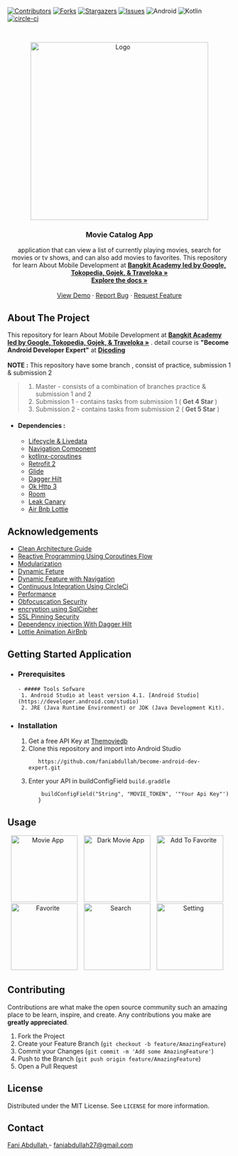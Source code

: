 [![Contributors][contributors-shield]][contributors-url]
[![Forks][forks-shield]][forks-url]
[![Stargazers][stars-shield]][stars-url]
[![Issues][issues-shield]][issues-url]
![Android](https://img.shields.io/badge/Android-0095D5?style=for-the-badge&logo=android&logoColor=white)
![Kotlin](https://img.shields.io/badge/Kotlin-0095D5?&style=for-the-badge&logo=kotlin&logoColor=white)
[![circle-ci](https://circleci.com/gh/faniabdullah/become-android-dev-expert.svg?style=svg)](https://circleci.com/gh/faniabdullah/become-android-dev-expert/)



<!-- PROJECT LOGO -->
<br />
<p align="center">
  <a href="https://github.com/faniabdullah/bangkit-final-project">
    <img src="https://i.imgur.com/azwt9Ab.png" width='400dp' alt="Logo" >
  </a>

  <h3 align="center">Movie Catalog App </h3>

  <p align="center">
   application that can view a list of currently playing movies, search for movies or tv shows, and can also add movies to favorites.
   This repository for learn About Mobile Development at <a href="https://grow.google/intl/id_id/bangkit/"><strong>Bangkit Academy led by Google, Tokopedia, Gojek, &   Traveloka »</strong></a>
    <br />
    <a href="https://github.com/faniabdullah/become-android-dev-expert"><strong>Explore the docs »</strong></a>
    <br />
    <br />
    <a href="https://github.com/faniabdullah/become-android-dev-expert">View Demo</a>
    ·
    <a href="https://github.com/faniabdullah/become-android-dev-expert/issues">Report Bug</a>
    ·
    <a href="https://github.com/faniabdullah/become-android-dev-expert/issues">Request Feature</a>
  </p>
</p>

<!-- ABOUT THE PROJECT -->
## About The Project
This repository for learn About Mobile Development at <a href="https://grow.google/intl/id_id/bangkit/"><strong>Bangkit Academy led by Google, Tokopedia, Gojek, & Traveloka »</strong></a> . detail course is <strong>"Become Android Developer Expert"</strong> at <a href="https://www.dicoding.com/"><strong>Dicoding</strong></a><br><br>
       **NOTE :**  This repository have some branch , consist of practice, submission 1 & submission 2
  > 1. Master - consists of a combination of branches practice & submission 1 and 2
  > 2. Submission 1 - contains tasks from submission 1 ( **Get 4 Star** )
  > 3. Submission 2 - contains tasks from submission 2 ( **Get 5 Star** )

* #### Dependencies :
  - [Lifecycle & Livedata](https://developer.android.com/jetpack/androidx/releases/lifecycle)
  - [Navigation Component](https://developer.android.com/jetpack/androidx/releases/navigation)
  - [kotlinx-coroutines](https://developer.android.com/kotlin/coroutines)    
  - [Retrofit 2](https://square.github.io/retrofit/)    
  - [Glide](https://github.com/bumptech/glide)
  - [Dagger Hilt](https://dagger.dev/hilt/)
  - [Ok Http 3](https://square.github.io/okhttp/) 
  - [Room](https://developer.android.com/jetpack/androidx/releases/room) 
  - [Leak Canary](https://square.github.io/leakcanary/) 
  - [Air Bnb Lottie](https://airbnb.io/lottie/#/) 


## Acknowledgements
  * [Clean Architecture Guide](https://developer.android.com/jetpack/guide)
  * [Reactive Programming Using Coroutines Flow](https://developer.android.com/kotlin/flow)
  * [Modularization](https://www.techyourchance.com/preliminary-over-modularization-of-android-projects)
  * [Dynamic Feture](https://developer.android.com/guide/playcore/feature-delivery/on-demand)
  * [Dynamic Feature with Navigation](https://developer.android.com/guide/navigation/navigation-dynamic)
  * [Continuous Integration Using CircleCi](https://circleci.com/)
  * [Performance ](https://developer.android.com/training/articles/perf-tips)
  * [Obfocuscation Security](https://developer.android.com/studio/build/shrink-code)
  * [encryption using SqlCipher ](https://www.zetetic.net/sqlcipher/sqlcipher-for-android/)
  * [SSL Pinning Security](https://developer.android.com/training/articles/security-config)
  * [Dependency injection With Dagger Hilt](https://developer.android.com/training/dependency-injection)
  * [Lottie Animation AirBnb ](https://airbnb.io/lottie/#/)


 ## Getting Started Application

 - ### Prerequisites
       - ##### Tools Sofware
        1. Android Studio at least version 4.1. [Android Studio](https://developer.android.com/studio)
        2. JRE (Java Runtime Environment) or JDK (Java Development Kit).
  
 - ### Installation
      1. Get a free API Key at [Themoviedb](https://developers.themoviedb.org/3)
      2. Clone this repository and import into Android Studio    
          ```
             https://github.com/faniabdullah/become-android-dev-expert.git
          ``` 
      4. Enter your API in buildConfigField `build.graddle`
         ``` defaultConfig {
             buildConfigField("String", "MOVIE_TOKEN", '"Your Api Key"')
            }
         ```
 
<!-- USAGE EXAMPLES -->
## Usage

<p align="center"> 
    <img src="https://media.giphy.com/media/iCm7woiGuAyB40MKOu/giphy.gif"
        alt="Movie App "    
        style="margin-right: 10px;"    
        width="150" />
    <img src="https://media.giphy.com/media/VA6bmaUK4LRgf1CbWZ/giphy.gif"
        alt="Dark Movie App"    
        style="margin-right: 10px;"    
        width="150" />
    <img src="https://media.giphy.com/media/Cza3WtbssSA4v2ThP3/giphy.gif"
        alt="Add To Favorite"    
        style="margin-right: 10px;"    
        width="150" />
    <img src="https://media.giphy.com/media/viifzylqlRI6YhaHi6/giphy.gif"
        alt="Favorite"    
        style="margin-right: 10px;"    
        width="150" />
   <img src="https://media.giphy.com/media/uSIKDOa9YSOImKUkJ3/giphy.gif"
        alt="Search"    
        style="margin-right: 10px;"    
        width="150" />
    <img src="https://media.giphy.com/media/UMOdV7LxNfUOqFa9Ej/giphy.gif"
        alt="Setting"    
        style="margin-right: 10px;"    
        width="150" />
</p>


<!-- CONTRIBUTING -->
## Contributing

Contributions are what make the open source community such an amazing place to be learn, inspire, and create. Any contributions you make are **greatly appreciated**.

1. Fork the Project
2. Create your Feature Branch (`git checkout -b feature/AmazingFeature`)
3. Commit your Changes (`git commit -m 'Add some AmazingFeature'`)
4. Push to the Branch (`git push origin feature/AmazingFeature`)
5. Open a Pull Request



<!-- LICENSE -->
## License

Distributed under the MIT License. See `LICENSE` for more information.



<!-- CONTACT -->
## Contact

[Fani Abdullah ](https://www.linkedin.com/in/fani-abdullah/) - faniabdullah27@gmail.com


<!-- MARKDOWN LINKS & IMAGES -->
<!-- https://www.markdownguide.org/basic-syntax/#reference-style-links -->
[contributors-shield]: https://img.shields.io/github/contributors/faniabdullah/become-android-dev-expert.svg?style=for-the-badge
[contributors-url]: https://github.com/faniabdullah/become-android-dev-expert/graphs/contributors
[forks-shield]: https://img.shields.io/github/forks/faniabdullah/become-android-dev-expert.svg?style=for-the-badge
[forks-url]: https://github.com/faniabdullah/become-android-dev-expert/network/members
[stars-shield]: https://img.shields.io/github/stars/faniabdullah/become-android-dev-expert.svg?style=for-the-badge
[stars-url]: https://github.com/faniabdullah/become-android-dev-expert/stargazers
[issues-shield]: https://img.shields.io/github/issues/faniabdullah/become-android-dev-expert.svg?style=for-the-badge
[issues-url]: https://github.com/faniabdullah/become-android-dev-expert/issues
[license-shield]: https://img.shields.io/github/license/faniabdullah/become-android-dev-expert.svg?style=for-the-badge
[license-url]: https://github.com/faniabdullah/become-android-dev-expert/blob/master/LICENSE
[linkedin-shield]: https://img.shields.io/badge/-LinkedIn-black.svg?style=for-the-badge&logo=linkedin&colorB=555
